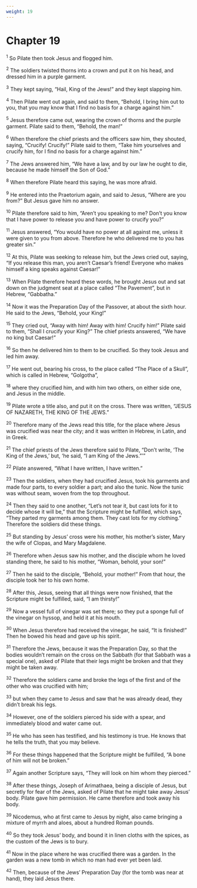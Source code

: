 ```yaml
---
weight: 19
---
```


# Chapter 19

<sup>1</sup> So Pilate then took Jesus and flogged him. 

<sup>2</sup> The soldiers twisted thorns into a crown and put it on his head, and dressed him in a purple garment. 

<sup>3</sup> They kept saying, “Hail, King of the Jews!” and they kept slapping him. 

<sup>4</sup> Then Pilate went out again, and said to them, “Behold, I bring him out to you, that you may know that I find no basis for a charge against him.” 

<sup>5</sup> Jesus therefore came out, wearing the crown of thorns and the purple garment. Pilate said to them, “Behold, the man!” 

<sup>6</sup> When therefore the chief priests and the officers saw him, they shouted, saying, “Crucify! Crucify!” Pilate said to them, “Take him yourselves and crucify him, for I find no basis for a charge against him.” 

<sup>7</sup> The Jews answered him, “We have a law, and by our law he ought to die, because he made himself the Son of God.” 

<sup>8</sup> When therefore Pilate heard this saying, he was more afraid. 

<sup>9</sup> He entered into the Praetorium again, and said to Jesus, “Where are you from?” But Jesus gave him no answer. 

<sup>10</sup> Pilate therefore said to him, “Aren’t you speaking to me? Don’t you know that I have power to release you and have power to crucify you?” 

<sup>11</sup> Jesus answered, “You would have no power at all against me, unless it were given to you from above. Therefore he who delivered me to you has greater sin.” 

<sup>12</sup> At this, Pilate was seeking to release him, but the Jews cried out, saying, “If you release this man, you aren’t Caesar’s friend! Everyone who makes himself a king speaks against Caesar!” 

<sup>13</sup> When Pilate therefore heard these words, he brought Jesus out and sat down on the judgment seat at a place called “The Pavement”, but in Hebrew, “Gabbatha.” 

<sup>14</sup> Now it was the Preparation Day of the Passover, at about the sixth hour. He said to the Jews, “Behold, your King!” 

<sup>15</sup> They cried out, “Away with him! Away with him! Crucify him!” Pilate said to them, “Shall I crucify your King?” The chief priests answered, “We have no king but Caesar!” 

<sup>16</sup> So then he delivered him to them to be crucified. So they took Jesus and led him away. 

<sup>17</sup> He went out, bearing his cross, to the place called “The Place of a Skull”, which is called in Hebrew, “Golgotha”, 

<sup>18</sup> where they crucified him, and with him two others, on either side one, and Jesus in the middle. 

<sup>19</sup> Pilate wrote a title also, and put it on the cross. There was written, “JESUS OF NAZARETH, THE KING OF THE JEWS.” 

<sup>20</sup> Therefore many of the Jews read this title, for the place where Jesus was crucified was near the city; and it was written in Hebrew, in Latin, and in Greek. 

<sup>21</sup> The chief priests of the Jews therefore said to Pilate, “Don’t write, ‘The King of the Jews,’ but, ‘he said, “I am King of the Jews.”’” 

<sup>22</sup> Pilate answered, “What I have written, I have written.” 

<sup>23</sup> Then the soldiers, when they had crucified Jesus, took his garments and made four parts, to every soldier a part; and also the tunic. Now the tunic was without seam, woven from the top throughout. 

<sup>24</sup> Then they said to one another, “Let’s not tear it, but cast lots for it to decide whose it will be,” that the Scripture might be fulfilled, which says, “They parted my garments among them. They cast lots for my clothing.” Therefore the soldiers did these things. 

<sup>25</sup> But standing by Jesus’ cross were his mother, his mother’s sister, Mary the wife of Clopas, and Mary Magdalene. 

<sup>26</sup> Therefore when Jesus saw his mother, and the disciple whom he loved standing there, he said to his mother, “Woman, behold, your son!” 

<sup>27</sup> Then he said to the disciple, “Behold, your mother!” From that hour, the disciple took her to his own home. 

<sup>28</sup> After this, Jesus, seeing that all things were now finished, that the Scripture might be fulfilled, said, “I am thirsty!” 

<sup>29</sup> Now a vessel full of vinegar was set there; so they put a sponge full of the vinegar on hyssop, and held it at his mouth. 

<sup>30</sup> When Jesus therefore had received the vinegar, he said, “It is finished!” Then he bowed his head and gave up his spirit. 

<sup>31</sup> Therefore the Jews, because it was the Preparation Day, so that the bodies wouldn’t remain on the cross on the Sabbath (for that Sabbath was a special one), asked of Pilate that their legs might be broken and that they might be taken away. 

<sup>32</sup> Therefore the soldiers came and broke the legs of the first and of the other who was crucified with him; 

<sup>33</sup> but when they came to Jesus and saw that he was already dead, they didn’t break his legs. 

<sup>34</sup> However, one of the soldiers pierced his side with a spear, and immediately blood and water came out. 

<sup>35</sup> He who has seen has testified, and his testimony is true. He knows that he tells the truth, that you may believe. 

<sup>36</sup> For these things happened that the Scripture might be fulfilled, “A bone of him will not be broken.” 

<sup>37</sup> Again another Scripture says, “They will look on him whom they pierced.” 

<sup>38</sup> After these things, Joseph of Arimathaea, being a disciple of Jesus, but secretly for fear of the Jews, asked of Pilate that he might take away Jesus’ body. Pilate gave him permission. He came therefore and took away his body. 

<sup>39</sup> Nicodemus, who at first came to Jesus by night, also came bringing a mixture of myrrh and aloes, about a hundred Roman pounds. 

<sup>40</sup> So they took Jesus’ body, and bound it in linen cloths with the spices, as the custom of the Jews is to bury. 

<sup>41</sup> Now in the place where he was crucified there was a garden. In the garden was a new tomb in which no man had ever yet been laid. 

<sup>42</sup> Then, because of the Jews’ Preparation Day (for the tomb was near at hand), they laid Jesus there. 


